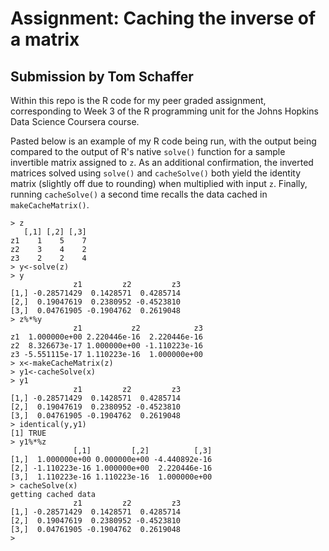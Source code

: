 
# Assignment: Caching the inverse of a matrix
## Submission by Tom Schaffer

Within this repo is the R code for my peer graded assignment, corresponding to Week 3 of the R programming unit for the Johns Hopkins Data Science Coursera course.

Pasted below is an example of my R code being run, with the output being compared to the output of R's native `solve()` function for a sample invertible matrix assigned to `z`. As an additional confirmation, the inverted matrices solved using `solve()` and `cacheSolve()` both yield the identity matrix (slightly off due to rounding) when multiplied with input `z`. Finally, running `cacheSolve()` a second time recalls the data cached in `makeCacheMatrix()`. 

```
> z
   [,1] [,2] [,3]
z1    1    5    7
z2    3    4    2
z3    2    2    4
> y<-solve(z)
> y
              z1         z2         z3
[1,] -0.28571429  0.1428571  0.4285714
[2,]  0.19047619  0.2380952 -0.4523810
[3,]  0.04761905 -0.1904762  0.2619048
> z%*%y
              z1           z2            z3
z1  1.000000e+00 2.220446e-16  2.220446e-16
z2  8.326673e-17 1.000000e+00 -1.110223e-16
z3 -5.551115e-17 1.110223e-16  1.000000e+00
> x<-makeCacheMatrix(z)
> y1<-cacheSolve(x)
> y1
              z1         z2         z3
[1,] -0.28571429  0.1428571  0.4285714
[2,]  0.19047619  0.2380952 -0.4523810
[3,]  0.04761905 -0.1904762  0.2619048
> identical(y,y1)
[1] TRUE
> y1%*%z
              [,1]         [,2]          [,3]
[1,]  1.000000e+00 0.000000e+00 -4.440892e-16
[2,] -1.110223e-16 1.000000e+00  2.220446e-16
[3,]  1.110223e-16 1.110223e-16  1.000000e+00
> cacheSolve(x)
getting cached data
              z1         z2         z3
[1,] -0.28571429  0.1428571  0.4285714
[2,]  0.19047619  0.2380952 -0.4523810
[3,]  0.04761905 -0.1904762  0.2619048
>   
```